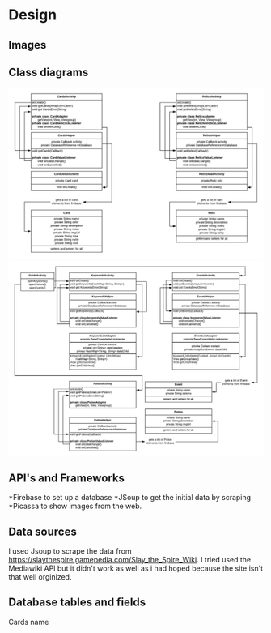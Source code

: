 # Design

## Images

## Class diagrams

![app design 1](doc/app_design_1.jpeg)
![app design 2](doc/app_design_2.jpeg)

## API's and Frameworks
*Firebase to set up a database
*JSoup to get the initial data by scraping
*Picassa to show images from the web.

## Data sources
I used Jsoup to scrape the data from https://slaythespire.gamepedia.com/Slay_the_Spire_Wiki.
I tried used the Mediawiki API but it didn't work as well as i had hoped because the site isn't that well orginized.

## Database tables and fields

<td>Cards
  <td>name</td>
</td>
